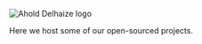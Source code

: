 ![Ahold Delhaize logo](https://www.aholddelhaize.com/media/zh5d2t02/ahold-delhaize-4x.png)

Here we host some of our open-sourced projects.
